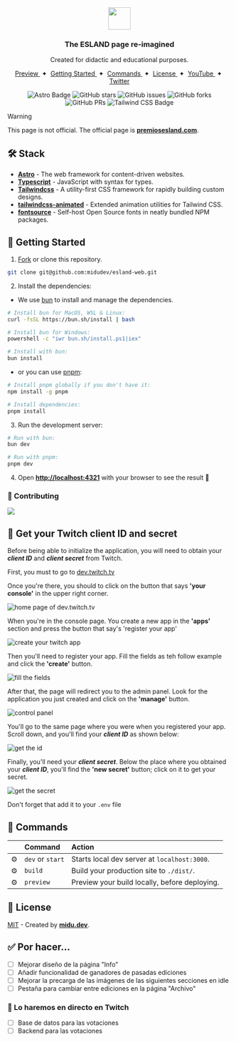 <div align="center">
<img src="public/favicon.svg" height="50px" width="auto" /> 
<h3>
 The ESLAND page re-imagined
</h3>
<p>Created for didactic and educational purposes.</p>
</div>

<div align="center">
    <a href="#" target="_blank">
        Preview
    </a>
    <span>&nbsp;✦&nbsp;</span>
    <a href="#-getting-started">
        Getting Started
    </a>
    <span>&nbsp;✦&nbsp;</span>
    <a href="#-commands">
        Commands
    </a>
    <span>&nbsp;✦&nbsp;</span>
    <a href="#-license">
        License
    </a>
    <span>&nbsp;✦&nbsp;</span>
    <a href="https://www.youtube.com/c/midudev">
        YouTube
    </a>
    <span>&nbsp;✦&nbsp;</span>
    <a href="https://twitter.com/midudev">
        Twitter
    </a>
</div>

<p></p>

<div align="center">

![Astro Badge](https://img.shields.io/badge/Astro-BC52EE?logo=astro&logoColor=fff&style=flat)
![GitHub stars](https://img.shields.io/github/stars/midudev/esland-web)
![GitHub issues](https://img.shields.io/github/issues/midudev/esland-web)
![GitHub forks](https://img.shields.io/github/forks/midudev/esland-web)
![GitHub PRs](https://img.shields.io/github/issues-pr/midudev/esland-web)
![Tailwind CSS Badge](https://img.shields.io/badge/Tailwind%20CSS-06B6D4?logo=tailwindcss&logoColor=fff&style=flat)

</div>

> [!WARNING]
> This page is not official. The official page is [**premiosesland.com**](https://premiosesland.com/).

## 🛠️ Stack

- [**Astro**](https://astro.build/) - The web framework for content-driven websites.
- [**Typescript**](https://www.typescriptlang.org/) - JavaScript with syntax for types.
- [**Tailwindcss**](https://tailwindcss.com/) - A utility-first CSS framework for rapidly building custom designs.
- [**tailwindcss-animated**](https://github.com/new-data-services/tailwindcss-animated) - Extended animation utilities for Tailwind CSS.
- [**fontsource**](https://fontsource.org/) - Self-host Open Source fonts in neatly bundled NPM packages.

## 🚀 Getting Started

1. [Fork](https://github.com/midudev/esland-web/fork) or clone this repository.

```bash
git clone git@github.com:midudev/esland-web.git
```

2. Install the dependencies:

- We use [bun](https://bun.sh) to install and manage the dependencies.

```bash
# Install bun for MacOS, WSL & Linux:
curl -fsSL https://bun.sh/install | bash

# Install bun for Windows:
powershell -c "iwr bun.sh/install.ps1|iex"

# Install with bun:
bun install
```

- or you can use [pnpm](https://pnpm.io):

```bash
# Install pnpm globally if you don't have it:
npm install -g pnpm

# Install dependencies:
pnpm install
```

3. Run the development server:

```bash
# Run with bun:
bun dev

# Run with pnpm:
pnpm dev
```

4. Open [**http://localhost:4321**](http://localhost:4321/) with your browser to see the result 🚀

### 🤝 Contributing

<a href="https://github.com/midudev/esland-web/graphs/contributors">
  <img src="https://contrib.rocks/image?repo=midudev/esland-web" />
</a>

## 🔑 Get your Twitch client ID and secret

Before being able to initialize the application, you will need to obtain your ***client ID*** and ***client secret*** from Twitch.

First, you must to go to [dev.twitch.tv](https://dev.twitch.tv)

Once you're there, you should to click on the button that says **'your console'** in the upper right corner.

![home page of dev.twitch.tv](resourses/consola.png)

When you're in the console page. You create a new app in the **'apps'** section and press the button that say's 'register your app'

![create your twitch app](resourses/crear-aplicacion.png)

Then you'll need to register your app. Fill the fields as teh follow example and click the **'create'** button.

![fill the fields](resourses/campos.png)

After that, the page will redirect you to the admin panel. Look for the application you just created and click on the **'manage'** button.

![control panel](resourses/panel_de_admin.png)

You'll go to the same page where you were when you registered your app. Scroll down, and you'll find your ***client ID*** as shown below:

![get the id](resourses/cliente_id.png)

Finally, you'll need your ***client secret***. Below the place where you obtained your ***client ID***, you'll find the **'new secret'** button; click on it to get your secret.

![get the secret](resourses/secreto.png)

Don't forget that add it to your `.env` file

## 🧞 Commands

|     | Command          | Action                                        |
| :-- | :--------------- | :-------------------------------------------- |
| ⚙️  | `dev` or `start` | Starts local dev server at `localhost:3000`.  |
| ⚙️  | `build`          | Build your production site to `./dist/`.      |
| ⚙️  | `preview`        | Preview your build locally, before deploying. |

## 🔑 License

[MIT](#) - Created by [**midu.dev**](https://midu.dev).

## ✅ Por hacer...

- [ ] Mejorar diseño de la página "Info"
- [ ] Añadir funcionalidad de ganadores de pasadas ediciones
- [ ] Mejorar la precarga de las imágenes de las siguientes secciones en idle
- [ ] Pestaña para cambiar entre ediciones en la página "Archivo"

### 👀 Lo haremos en directo en Twitch

- [ ] Base de datos para las votaciones
- [ ] Backend para las votaciones